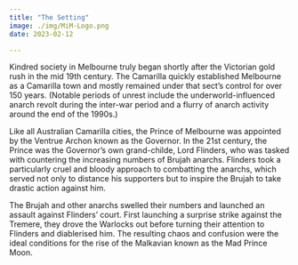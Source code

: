 ```yaml
---
title: "The Setting"
image: ./img/MiM-Logo.png
date: 2023-02-12

---
```

<p>
    Kindred society in Melbourne truly began shortly after the Victorian gold
    rush in the mid 19th century. The Camarilla quickly established Melbourne as
    a Camarilla town and mostly remained under that sect’s control for over 150
    years. (Notable periods of unrest include the underworld-influenced anarch
    revolt during the inter-war period and a flurry of anarch activity around
    the end of the 1990s.)
  </p>

  <p>
    Like all Australian Camarilla cities, the Prince of Melbourne was appointed
    by the Ventrue Archon known as the Governor. In the 21st century, the Prince
    was the Governor’s own grand-childe, Lord Flinders, who was tasked with
    countering the increasing numbers of Brujah anarchs. Flinders took a
    particularly cruel and bloody approach to combatting the anarchs, which
    served not only to distance his supporters but to inspire the Brujah to take
    drastic action against him.
  </p>

  <p>
    The Brujah and other anarchs swelled their numbers and launched an assault
    against Flinders’ court. First launching a surprise strike against the
    Tremere, they drove the Warlocks out before turning their attention to
    Flinders and diablerised him. The resulting chaos and confusion were the
    ideal conditions for the rise of the Malkavian known as the Mad Prince Moon.
</p>
